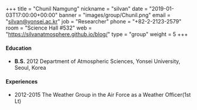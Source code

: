 +++
title = "Chunil Namgung"
nickname = "silvan"
date = "2019-01-03T17:00:00+00:00"
banner = "images/group/Chunil.png"
email = "silvan@yonsei.ac.kr"
job = "Researcher"
phone = "+82-2-2123-2579"
room = "Science Hall #532"
web = "https://silvanatmosphere.github.io/blog/"
type = "group"
weight = 5
+++

#### Education
+ **B.S.** 2012 Department of Atmospheric Sciences, Yonsei University, Seoul, Korea

#### Experiences
+ 2012-2015 The Weather Group in the Air Force as a Weather Officer(1st Lt)
